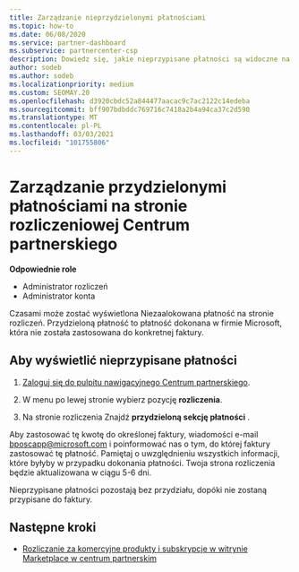 ```yaml
---
title: Zarządzanie nieprzydzielonymi płatnościami
ms.topic: how-to
ms.date: 06/08/2020
ms.service: partner-dashboard
ms.subservice: partnercenter-csp
description: Dowiedz się, jakie nieprzypisane płatności są widoczne na stronie rozliczeniowej Centrum partnerskiego. Dowiedz się również, jak zastosować je do faktur.
author: sodeb
ms.author: sodeb
ms.localizationpriority: medium
ms.custom: SEOMAY.20
ms.openlocfilehash: d3920cbdc52a844477aacac9c7ac2122c14edeba
ms.sourcegitcommit: bff907bdbddc769716c7418a2b4a94ca37c2d590
ms.translationtype: MT
ms.contentlocale: pl-PL
ms.lasthandoff: 03/03/2021
ms.locfileid: "101755806"
---
```

# <a name="manage-unallocated-payments-on-your-partner-center-billing-page"></a>Zarządzanie przydzielonymi płatnościami na stronie rozliczeniowej Centrum partnerskiego

**Odpowiednie role**

- Administrator rozliczeń
- Administrator konta

Czasami może zostać wyświetlona Niezaalokowana płatność na stronie rozliczeń. Przydzieloną płatność to płatność dokonana w firmie Microsoft, która nie została zastosowana do konkretnej faktury.

## <a name="to-view-your-unallocated-payments"></a>Aby wyświetlić nieprzypisane płatności

1. [Zaloguj się do pulpitu nawigacyjnego Centrum partnerskiego](https://partner.microsoft.com/dashboard/home).

2. W menu po lewej stronie wybierz pozycję **rozliczenia**.

3. Na stronie rozliczenia Znajdź **przydzieloną sekcję płatności** . 

Aby zastosować tę kwotę do określonej faktury, wiadomości e-mail bposcapp@microsoft.com i poinformować nas o tym, do której faktury zastosować tę płatność. Pamiętaj o uwzględnieniu wszystkich informacji, które byłyby w przypadku dokonania płatności. Twoja strona rozliczenia będzie aktualizowana w ciągu 5-6 dni. 

Nieprzypisane płatności pozostają bez przydziału, dopóki nie zostaną przypisane do faktury. 

## <a name="next-steps"></a>Następne kroki

- [Rozliczanie za komercyjne produkty i subskrypcje w witrynie Marketplace w centrum partnerskim](csp-commercial-marketplace-billing.md)